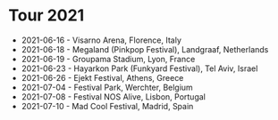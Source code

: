 # Tour 2021

* 2021-06-16 - Visarno Arena, Florence, Italy
* 2021-06-18 - Megaland (Pinkpop Festival), Landgraaf, Netherlands
* 2021-06-19 - Groupama Stadium, Lyon, France
* 2021-06-23 - Hayarkon Park (Funkyard Festival), Tel Aviv, Israel
* 2021-06-26 - Ejekt Festival, Athens, Greece
* 2021-07-04 - Festival Park, Werchter, Belgium
* 2021-07-08 - Festival NOS Alive, Lisbon, Portugal
* 2021-07-10 - Mad Cool Festival, Madrid, Spain